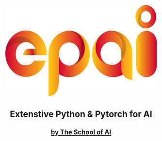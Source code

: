 <div align="center">
  <center>
    <img src="Artwork/EPAI Logo_V3.jpg" width="500" height="300">
  </center>
</div>
<h1 align="center">Extenstive Python & Pytorch for AI</h1>
<h2 align="center"><a href = "https://theschoolof.ai/">by The School of AI</a></h2>
